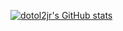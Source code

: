 [![dotol2jr's GitHub stats](https://github-readme-stats.vercel.app/api?username=dotol2jr)](https://github.com/dotol2jr/github-readme-stats)
